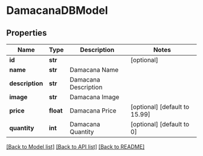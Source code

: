 # DamacanaDBModel

## Properties
Name | Type | Description | Notes
------------ | ------------- | ------------- | -------------
**id** | **str** |  | [optional] 
**name** | **str** | Damacana Name | 
**description** | **str** | Damacana Description | 
**image** | **str** | Damacana Image | 
**price** | **float** | Damacana Price | [optional] [default to 15.99]
**quantity** | **int** | Damacana Quantity | [optional] [default to 0]

[[Back to Model list]](../README.md#documentation-for-models) [[Back to API list]](../README.md#documentation-for-api-endpoints) [[Back to README]](../README.md)

